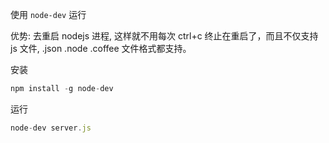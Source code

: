 使用 `node-dev` 运行


优势: 去重启 nodejs 进程, 这样就不用每次 ctrl+c 终止在重启了，而且不仅支持 js 文件, .json .node .coffee 文件格式都支持。


安装
```javascript
npm install -g node-dev
```

运行
```javascript
node-dev server.js
```
